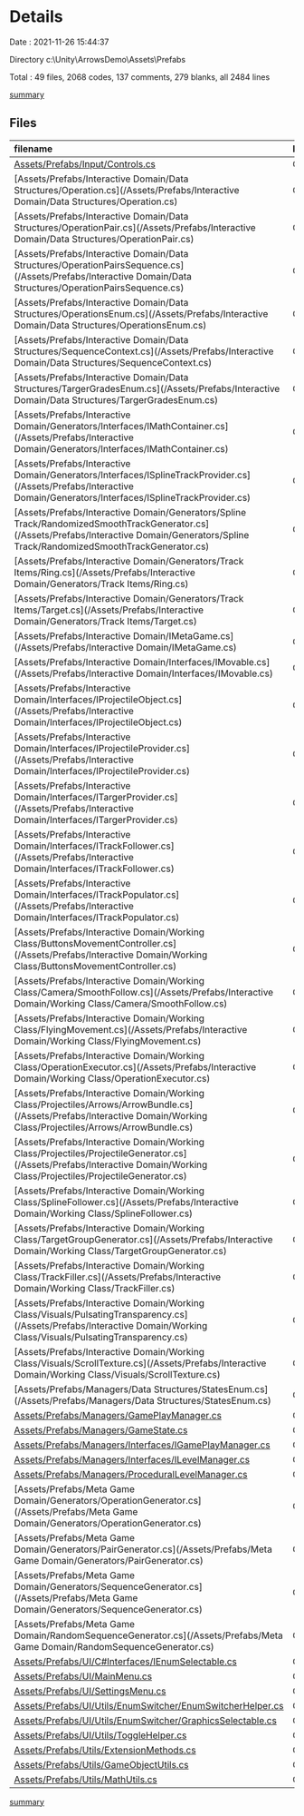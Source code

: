 # Details

Date : 2021-11-26 15:44:37

Directory c:\Unity\ArrowsDemo\Assets\Prefabs

Total : 49 files,  2068 codes, 137 comments, 279 blanks, all 2484 lines

[summary](results.md)

## Files
| filename | language | code | comment | blank | total |
| :--- | :--- | ---: | ---: | ---: | ---: |
| [Assets/Prefabs/Input/Controls.cs](/Assets/Prefabs/Input/Controls.cs) | C# | 312 | 5 | 14 | 331 |
| [Assets/Prefabs/Interactive Domain/Data Structures/Operation.cs](/Assets/Prefabs/Interactive Domain/Data Structures/Operation.cs) | C# | 8 | 0 | 1 | 9 |
| [Assets/Prefabs/Interactive Domain/Data Structures/OperationPair.cs](/Assets/Prefabs/Interactive Domain/Data Structures/OperationPair.cs) | C# | 28 | 0 | 6 | 34 |
| [Assets/Prefabs/Interactive Domain/Data Structures/OperationPairsSequence.cs](/Assets/Prefabs/Interactive Domain/Data Structures/OperationPairsSequence.cs) | C# | 15 | 2 | 3 | 20 |
| [Assets/Prefabs/Interactive Domain/Data Structures/OperationsEnum.cs](/Assets/Prefabs/Interactive Domain/Data Structures/OperationsEnum.cs) | C# | 32 | 0 | 1 | 33 |
| [Assets/Prefabs/Interactive Domain/Data Structures/SequenceContext.cs](/Assets/Prefabs/Interactive Domain/Data Structures/SequenceContext.cs) | C# | 15 | 0 | 1 | 16 |
| [Assets/Prefabs/Interactive Domain/Data Structures/TargerGradesEnum.cs](/Assets/Prefabs/Interactive Domain/Data Structures/TargerGradesEnum.cs) | C# | 53 | 0 | 3 | 56 |
| [Assets/Prefabs/Interactive Domain/Generators/Interfaces/IMathContainer.cs](/Assets/Prefabs/Interactive Domain/Generators/Interfaces/IMathContainer.cs) | C# | 8 | 0 | 2 | 10 |
| [Assets/Prefabs/Interactive Domain/Generators/Interfaces/ISplineTrackProvider.cs](/Assets/Prefabs/Interactive Domain/Generators/Interfaces/ISplineTrackProvider.cs) | C# | 13 | 0 | 2 | 15 |
| [Assets/Prefabs/Interactive Domain/Generators/Spline Track/RandomizedSmoothTrackGenerator.cs](/Assets/Prefabs/Interactive Domain/Generators/Spline Track/RandomizedSmoothTrackGenerator.cs) | C# | 63 | 0 | 14 | 77 |
| [Assets/Prefabs/Interactive Domain/Generators/Track Items/Ring.cs](/Assets/Prefabs/Interactive Domain/Generators/Track Items/Ring.cs) | C# | 44 | 0 | 5 | 49 |
| [Assets/Prefabs/Interactive Domain/Generators/Track Items/Target.cs](/Assets/Prefabs/Interactive Domain/Generators/Track Items/Target.cs) | C# | 28 | 0 | 6 | 34 |
| [Assets/Prefabs/Interactive Domain/IMetaGame.cs](/Assets/Prefabs/Interactive Domain/IMetaGame.cs) | C# | 11 | 0 | 2 | 13 |
| [Assets/Prefabs/Interactive Domain/Interfaces/IMovable.cs](/Assets/Prefabs/Interactive Domain/Interfaces/IMovable.cs) | C# | 12 | 0 | 1 | 13 |
| [Assets/Prefabs/Interactive Domain/Interfaces/IProjectileObject.cs](/Assets/Prefabs/Interactive Domain/Interfaces/IProjectileObject.cs) | C# | 10 | 0 | 1 | 11 |
| [Assets/Prefabs/Interactive Domain/Interfaces/IProjectileProvider.cs](/Assets/Prefabs/Interactive Domain/Interfaces/IProjectileProvider.cs) | C# | 9 | 0 | 1 | 10 |
| [Assets/Prefabs/Interactive Domain/Interfaces/ITargerProvider.cs](/Assets/Prefabs/Interactive Domain/Interfaces/ITargerProvider.cs) | C# | 13 | 0 | 1 | 14 |
| [Assets/Prefabs/Interactive Domain/Interfaces/ITrackFollower.cs](/Assets/Prefabs/Interactive Domain/Interfaces/ITrackFollower.cs) | C# | 15 | 0 | 2 | 17 |
| [Assets/Prefabs/Interactive Domain/Interfaces/ITrackPopulator.cs](/Assets/Prefabs/Interactive Domain/Interfaces/ITrackPopulator.cs) | C# | 15 | 0 | 1 | 16 |
| [Assets/Prefabs/Interactive Domain/Working Class/ButtonsMovementController.cs](/Assets/Prefabs/Interactive Domain/Working Class/ButtonsMovementController.cs) | C# | 52 | 0 | 5 | 57 |
| [Assets/Prefabs/Interactive Domain/Working Class/Camera/SmoothFollow.cs](/Assets/Prefabs/Interactive Domain/Working Class/Camera/SmoothFollow.cs) | C# | 31 | 0 | 5 | 36 |
| [Assets/Prefabs/Interactive Domain/Working Class/FlyingMovement.cs](/Assets/Prefabs/Interactive Domain/Working Class/FlyingMovement.cs) | C# | 30 | 0 | 6 | 36 |
| [Assets/Prefabs/Interactive Domain/Working Class/OperationExecutor.cs](/Assets/Prefabs/Interactive Domain/Working Class/OperationExecutor.cs) | C# | 25 | 6 | 1 | 32 |
| [Assets/Prefabs/Interactive Domain/Working Class/Projectiles/Arrows/ArrowBundle.cs](/Assets/Prefabs/Interactive Domain/Working Class/Projectiles/Arrows/ArrowBundle.cs) | C# | 116 | 1 | 16 | 133 |
| [Assets/Prefabs/Interactive Domain/Working Class/Projectiles/ProjectileGenerator.cs](/Assets/Prefabs/Interactive Domain/Working Class/Projectiles/ProjectileGenerator.cs) | C# | 27 | 0 | 4 | 31 |
| [Assets/Prefabs/Interactive Domain/Working Class/SplineFollower.cs](/Assets/Prefabs/Interactive Domain/Working Class/SplineFollower.cs) | C# | 78 | 0 | 16 | 94 |
| [Assets/Prefabs/Interactive Domain/Working Class/TargetGroupGenerator.cs](/Assets/Prefabs/Interactive Domain/Working Class/TargetGroupGenerator.cs) | C# | 119 | 1 | 15 | 135 |
| [Assets/Prefabs/Interactive Domain/Working Class/TrackFiller.cs](/Assets/Prefabs/Interactive Domain/Working Class/TrackFiller.cs) | C# | 70 | 0 | 10 | 80 |
| [Assets/Prefabs/Interactive Domain/Working Class/Visuals/PulsatingTransparency.cs](/Assets/Prefabs/Interactive Domain/Working Class/Visuals/PulsatingTransparency.cs) | C# | 32 | 0 | 6 | 38 |
| [Assets/Prefabs/Interactive Domain/Working Class/Visuals/ScrollTexture.cs](/Assets/Prefabs/Interactive Domain/Working Class/Visuals/ScrollTexture.cs) | C# | 26 | 0 | 6 | 32 |
| [Assets/Prefabs/Managers/Data Structures/StatesEnum.cs](/Assets/Prefabs/Managers/Data Structures/StatesEnum.cs) | C# | 12 | 21 | 1 | 34 |
| [Assets/Prefabs/Managers/GamePlayManager.cs](/Assets/Prefabs/Managers/GamePlayManager.cs) | C# | 46 | 84 | 20 | 150 |
| [Assets/Prefabs/Managers/GameState.cs](/Assets/Prefabs/Managers/GameState.cs) | C# | 81 | 1 | 14 | 96 |
| [Assets/Prefabs/Managers/Interfaces/IGamePlayManager.cs](/Assets/Prefabs/Managers/Interfaces/IGamePlayManager.cs) | C# | 10 | 1 | 1 | 12 |
| [Assets/Prefabs/Managers/Interfaces/ILevelManager.cs](/Assets/Prefabs/Managers/Interfaces/ILevelManager.cs) | C# | 10 | 0 | 2 | 12 |
| [Assets/Prefabs/Managers/ProceduralLevelManager.cs](/Assets/Prefabs/Managers/ProceduralLevelManager.cs) | C# | 61 | 0 | 8 | 69 |
| [Assets/Prefabs/Meta Game Domain/Generators/OperationGenerator.cs](/Assets/Prefabs/Meta Game Domain/Generators/OperationGenerator.cs) | C# | 70 | 1 | 8 | 79 |
| [Assets/Prefabs/Meta Game Domain/Generators/PairGenerator.cs](/Assets/Prefabs/Meta Game Domain/Generators/PairGenerator.cs) | C# | 34 | 0 | 4 | 38 |
| [Assets/Prefabs/Meta Game Domain/Generators/SequenceGenerator.cs](/Assets/Prefabs/Meta Game Domain/Generators/SequenceGenerator.cs) | C# | 42 | 0 | 5 | 47 |
| [Assets/Prefabs/Meta Game Domain/RandomSequenceGenerator.cs](/Assets/Prefabs/Meta Game Domain/RandomSequenceGenerator.cs) | C# | 70 | 0 | 4 | 74 |
| [Assets/Prefabs/UI/C#Interfaces/IEnumSelectable.cs](/Assets/Prefabs/UI/C#Interfaces/IEnumSelectable.cs) | C# | 10 | 0 | 2 | 12 |
| [Assets/Prefabs/UI/MainMenu.cs](/Assets/Prefabs/UI/MainMenu.cs) | C# | 16 | 0 | 3 | 19 |
| [Assets/Prefabs/UI/SettingsMenu.cs](/Assets/Prefabs/UI/SettingsMenu.cs) | C# | 75 | 0 | 13 | 88 |
| [Assets/Prefabs/UI/Utils/EnumSwitcher/EnumSwitcherHelper.cs](/Assets/Prefabs/UI/Utils/EnumSwitcher/EnumSwitcherHelper.cs) | C# | 67 | 6 | 16 | 89 |
| [Assets/Prefabs/UI/Utils/EnumSwitcher/GraphicsSelectable.cs](/Assets/Prefabs/UI/Utils/EnumSwitcher/GraphicsSelectable.cs) | C# | 41 | 0 | 6 | 47 |
| [Assets/Prefabs/UI/Utils/ToggleHelper.cs](/Assets/Prefabs/UI/Utils/ToggleHelper.cs) | C# | 29 | 0 | 5 | 34 |
| [Assets/Prefabs/Utils/ExtensionMethods.cs](/Assets/Prefabs/Utils/ExtensionMethods.cs) | C# | 17 | 0 | 1 | 18 |
| [Assets/Prefabs/Utils/GameObjectUtils.cs](/Assets/Prefabs/Utils/GameObjectUtils.cs) | C# | 21 | 1 | 1 | 23 |
| [Assets/Prefabs/Utils/MathUtils.cs](/Assets/Prefabs/Utils/MathUtils.cs) | C# | 46 | 7 | 8 | 61 |

[summary](results.md)